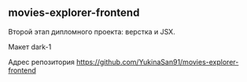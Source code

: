 ## movies-explorer-frontend

Второй этап дипломного проекта: верстка и JSX.

Макет dark-1

Адрес репозитория https://github.com/YukinaSan91/movies-explorer-frontend